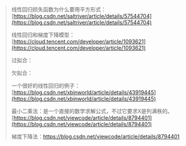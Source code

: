> 线性回归损失函数为什么要用平方形式：[https://blog.csdn.net/saltriver/article/details/57544704](https://blog.csdn.net/saltriver/article/details/57544704)
>
> 线性回归和梯度下降模型：[https://cloud.tencent.com/developer/article/1093621](https://cloud.tencent.com/developer/article/1093621)
>
> 过拟合：
>
> 欠拟合：
>
> 一个很好的线性回归的例子：[https://blog.csdn.net/xbinworld/article/details/43919445](https://blog.csdn.net/xbinworld/article/details/43919445)
>
> 最小二乘法：是一个直接的数学求解公式，不过它要求X是列满秩的。[https://blog.csdn.net/viewcode/article/details/8794401](https://blog.csdn.net/viewcode/article/details/8794401)
>
> 梯度下降法：https://blog.csdn.net/viewcode/article/details/8794401



